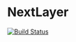 # NextLayer

[![Build Status](https://github.com/vegaluisjose/nextlayer/workflows/Build%20and%20Test/badge.svg?branch=master)](https://github.com/vegaluisjose/nextlayer/actions)
